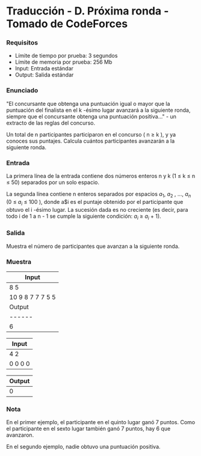 # Traducción - D. Próxima ronda - Tomado de CodeForces

### Requisitos
- Límite de tiempo por prueba: 3 segundos
- Límite de memoria por prueba: 256 Mb
- Input: Entrada estándar
- Output: Salida estándar

### Enunciado
"El concursante que obtenga una puntuación igual o mayor que la puntuación del finalista en el k -ésimo lugar avanzará a la siguiente ronda, siempre que el concursante obtenga una puntuación positiva..." - un extracto de las reglas del concurso.

Un total de n participantes participaron en el concurso ( n ≥ k ), y ya conoces sus puntajes. Calcula cuántos participantes avanzarán a la siguiente ronda.

### Entrada
La primera línea de la entrada contiene dos números enteros n y k (1 ≤ k ≤ n ≤ 50) separados por un solo espacio.

La segunda línea contiene n enteros separados por espacios $a_1$, $a_2$ , ..., $a_n$ (0 ≤ $a_i$ ≤ 100 ), donde a$i es el puntaje obtenido por el participante que obtuvo el i -ésimo lugar. La sucesión dada es no creciente (es decir, para todo i de 1 a n - 1 se cumple la siguiente condición: $a_i$ ≥ $a_i$ + 1).

### Salida
Muestra el número de participantes que avanzan a la siguiente ronda.

### Muestra
| Input |
| ----- |
| 8 5 |
| 10 9 8 7 7 7 5 5 |
| Output |
| ------ |
| 6 |

| Input |
| ----- |
| 4 2 |
| 0 0 0 0 |

| Output |
| ------ |
| 0 |

### Nota
En el primer ejemplo, el participante en el quinto lugar ganó 7 puntos. Como el participante en el sexto lugar también ganó 7 puntos, hay 6 que avanzaron.

En el segundo ejemplo, nadie obtuvo una puntuación positiva.
